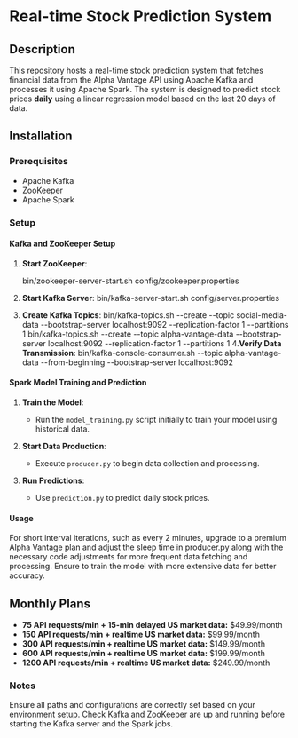 # Real-time Stock Prediction System

## Description
This repository hosts a real-time stock prediction system that fetches financial data from the Alpha Vantage API using Apache Kafka and processes it using Apache Spark. The system is designed to predict stock prices **daily** using a linear regression model based on the last 20 days of data.

## Installation
### Prerequisites
- Apache Kafka
- ZooKeeper
- Apache Spark

### Setup
#### Kafka and ZooKeeper Setup
1. **Start ZooKeeper**:
 
   bin/zookeeper-server-start.sh config/zookeeper.properties
2.  **Start Kafka Server**:
   bin/kafka-server-start.sh config/server.properties
3. **Create Kafka Topics**:
   bin/kafka-topics.sh --create --topic social-media-data --bootstrap-server localhost:9092 --replication-factor 1 --partitions 1
   bin/kafka-topics.sh --create --topic alpha-vantage-data --bootstrap-server localhost:9092 --replication-factor 1 --partitions 1
4.**Verify Data Transmission**:
   bin/kafka-console-consumer.sh --topic alpha-vantage-data --from-beginning --bootstrap-server localhost:9092

#### Spark Model Training and Prediction
1. **Train the Model**:
   - Run the `model_training.py` script initially to train your model using historical data.

2. **Start Data Production**:
   - Execute `producer.py` to begin data collection and processing.

3. **Run Predictions**:
   - Use `prediction.py` to predict daily stock prices.


#### Usage
For short interval iterations, such as every 2 minutes, upgrade to a premium Alpha Vantage plan and adjust the sleep time in producer.py along with the necessary code adjustments for more frequent data fetching and processing. Ensure to train the model with more extensive data for better accuracy.

## Monthly Plans
- **75 API requests/min + 15-min delayed US market data:** $49.99/month
- **150 API requests/min + realtime US market data:** $99.99/month
- **300 API requests/min + realtime US market data:** $149.99/month
- **600 API requests/min + realtime US market data:** $199.99/month
- **1200 API requests/min + realtime US market data:** $249.99/month

### Notes
Ensure all paths and configurations are correctly set based on your environment setup.
Check Kafka and ZooKeeper are up and running before starting the Kafka server and the Spark jobs.


